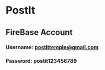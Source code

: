 # PostIt

## FireBase Account 
#### Username: postittemple@gmail.com
#### Password: postit123456789

